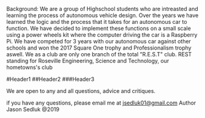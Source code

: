 Background: We are a group of Highschool students who are intreasted and learning the process of autonomous vehicle design. Over the years we have learned the logic and the process that it takes for an autonomous car to function. We have decided to implement these functions on a small scale using a power wheels kit where the computer driving the car is a Raspberry Pi. We have competed for 3 years with our autonomous car against other schools and won the 2017 Square One trophy and Professionalism trophy aswell. We as a club are only one branch of the total "R.E.S.T" club. REST standing for Roseville Engineering, Science and Technology, our hometowns's club

#Header1
##Header2
###Header3

We are open to any and all questions, advice and critiques.

if you have any questions, please email me at jsedluk01@gmail.com Author Jason Sedluk @2019
